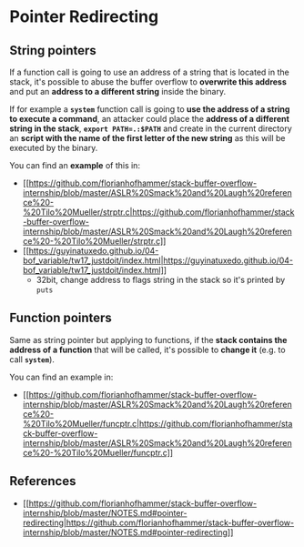 # Pointer Redirecting


## String pointers

If a function call is going to use an address of a string that is located in the stack, it's possible to abuse the buffer overflow to **overwrite this address** and put an **address to a different string** inside the binary.

If for example a **`system`** function call is going to **use the address of a string to execute a command**, an attacker could place the **address of a different string in the stack**, **`export PATH=.:$PATH`** and create in the current directory an **script with the name of the first letter of the new string** as this will be executed by the binary.

You can find an **example** of this in:

- [[https://github.com/florianhofhammer/stack-buffer-overflow-internship/blob/master/ASLR%20Smack%20and%20Laugh%20reference%20-%20Tilo%20Mueller/strptr.c|https://github.com/florianhofhammer/stack-buffer-overflow-internship/blob/master/ASLR%20Smack%20and%20Laugh%20reference%20-%20Tilo%20Mueller/strptr.c]]
- [[https://guyinatuxedo.github.io/04-bof_variable/tw17_justdoit/index.html|https://guyinatuxedo.github.io/04-bof_variable/tw17_justdoit/index.html]]
  - 32bit, change address to flags string in the stack so it's printed by `puts`

## Function pointers

Same as string pointer but applying to functions, if the **stack contains the address of a function** that will be called, it's possible to **change it** (e.g. to call **`system`**).

You can find an example in:

- [[https://github.com/florianhofhammer/stack-buffer-overflow-internship/blob/master/ASLR%20Smack%20and%20Laugh%20reference%20-%20Tilo%20Mueller/funcptr.c|https://github.com/florianhofhammer/stack-buffer-overflow-internship/blob/master/ASLR%20Smack%20and%20Laugh%20reference%20-%20Tilo%20Mueller/funcptr.c]]

## References

- [[https://github.com/florianhofhammer/stack-buffer-overflow-internship/blob/master/NOTES.md#pointer-redirecting|https://github.com/florianhofhammer/stack-buffer-overflow-internship/blob/master/NOTES.md#pointer-redirecting]]



